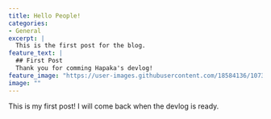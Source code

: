 ```yaml
---
title: Hello People!
categories:
- General
excerpt: |
  This is the first post for the blog.
feature_text: |
  ## First Post
  Thank you for comming Hapaka's devlog!
feature_image: "https://user-images.githubusercontent.com/18584136/107367475-aec2e380-6b22-11eb-889f-addd2edd79e1.jpg"
image: ""
---
```


This is my first post! I will come back when the devlog is ready.